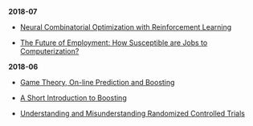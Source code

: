**2018-07**

- [Neural Combinatorial Optimization with Reinforcement Learning](https://arxiv.org/abs/1611.09940)

- [The Future of Employment: How Susceptible are Jobs to Computerization?](https://www.sciencedirect.com/science/article/pii/S0040162516302244)

**2018-06**

- [Game Theory, On-line Prediction and Boosting](http://www.cs.cmu.edu/~ninamf/LGO10/wm-minimax.pdf)

- [A Short Introduction to Boosting](https://cseweb.ucsd.edu/~yfreund/papers/IntroToBoosting.pdf)

- [Understanding and Misunderstanding Randomized Controlled Trials](http://www.nber.org/papers/w22595)
